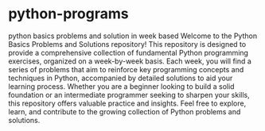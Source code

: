 # python-programs
python basics problems and solution in week based
Welcome to the Python Basics Problems and Solutions repository! This repository is designed to provide a comprehensive collection of fundamental Python programming exercises, organized on a week-by-week basis. Each week, you will find a series of problems that aim to reinforce key programming concepts and techniques in Python, accompanied by detailed solutions to aid your learning process. Whether you are a beginner looking to build a solid foundation or an intermediate programmer seeking to sharpen your skills, this repository offers valuable practice and insights. Feel free to explore, learn, and contribute to the growing collection of Python problems and solutions.
